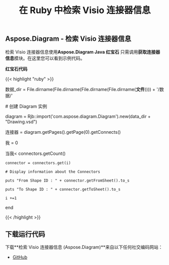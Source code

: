 ﻿---
title: 在 Ruby 中检索 Visio 连接器信息
type: docs
weight: 20
url: /zh/java/retrieve-visio-connectors-information-in-ruby/
---
## **Aspose.Diagram - 检索 Visio 连接器信息**
检索 Visio 连接器信息使用**Aspose.Diagram Java 红宝石** 只需调用**获取连接器信息**模块。在这里您可以看到示例代码。

**红宝石代码**

{{< highlight "ruby" >}}

数据_dir = File.dirname(File.dirname(File.dirname(File.dirname(__文件__)))) + '/数据/'

\# 创建 Diagram 实例

diagram = Rjb::import('com.aspose.diagram.Diagram').new(data_dir + "Drawing.vsd")

连接器 = diagram.getPages().getPage(0).getConnects()

我 = 0

当我< connectors.getCount()

    connector = connectors.get(i)

    # Display information about the Connectors

    puts "From Shape ID : " + connector.getFromSheet().to_s

    puts "To Shape ID : " + connector.getToSheet().to_s

    i +=1

end

{{< /highlight >}}
## **下载运行代码**
下载**检索 Visio 连接器信息 (Aspose.Diagram)**来自以下任何社交编码网站：

- [GitHub](https://github.com/asposediagram/Aspose.Diagram-for-Java/blob/master/Plugins/Aspose_Diagram_Java_for_Ruby/lib/asposediagramjava/Diagrams/getconnectorsinfo.rb)

